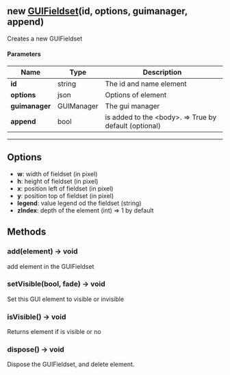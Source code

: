 ## new [GUIFieldset](#)(id, options, guimanager, append)
Creates a new GUIFieldset

#### Parameters

| Name | Type | Description |
| --- | --- | --- |
| **id** | string | The id and name element |
| **options** | json | Options of element |
| **guimanager** | GUIManager | The gui manager |
| **append** | bool | is added to the &lt;body&gt;. =&gt; True by default (optional) |
---

## Options

* **w**: width of fieldset (in pixel)
* **h**: height of fieldset (in pixel)
* **x**: position left of fieldset (in pixel)
* **y**: position top of fieldset (in pixel)
* **legend**: value legend od the fieldset (string)
* **zIndex**: depth of the element (int) =&gt; 1 by default

## Methods

### add(element) → void
add element in the GUIFieldset

### setVisible(bool, fade) → void
Set this GUI element to visible or invisible

### isVisible() → void
Returns element if is visible or no

### dispose() → void
Dispose the GUIFieldset, and delete element.
